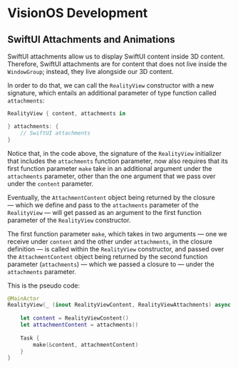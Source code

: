 # VisionOS Development

## SwiftUI Attachments and Animations

SwiftUI attachments allow us to display SwiftUI content inside 3D content. Therefore,
SwiftUI attachments are for content that does not live inside the `WindowGroup`; instead, they live alongside our 3D content.

In order to do that, we can call the `RealityView` constructor with a new signature, which entails an additional parameter of type function called `attachments`:

```swift
RealityView { content, attachments in

} attachments: {
    // SwiftUI attachments
}
```

Notice that, in the code above, the signature of the `RealityView` initializer that includes the `attachments` function parameter, now also requires that its first function parameter `make` take in an additional argument under the `attachments` parameter, other than the one argument that we pass over under the `content` parameter.

Eventually, the `AttachmentContent` object being returned by the closure — which we define and pass to the `attachments` parameter of the `RealityView` — will get passed as an argument to the first function parameter of the `RealityView` constructor.

The first function parameter `make`, which takes in two arguments — one we receive under `content` and the other under `attachments`, in the closure definition — is called within the `RealityView` constructor, and passed over the `AttachmentContent` object being returned by the second function parameter (`attachments`) — which we passed a closure to — under the `attachments` parameter.

This is the pseudo code:

```swift
@MainActor
RealityView(_ (inout RealityViewContent, RealityViewAttachments) async -> Void, attachments: () -> AttachmentContent) {
    
    let content = RealityViewContent() 
    let attachmentContent = attachments()
    
    Task {
        make(&content, attachmentContent)
    }
}
```


